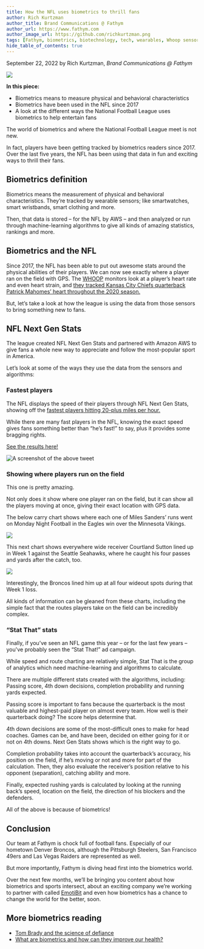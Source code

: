 ```yaml
---
title: How the NFL uses biometrics to thrill fans
author: Rich Kurtzman
author_title: Brand Communications @ Fathym
author_url: https://www.fathym.com
author_image_url: https://github.com/richkurtzman.png
tags: [Fathym, biometrics, biotechnology, tech, wearables, Whoop sensor, health, workout, data, NFL, NFL biometrics, NFL Next Gen Stats]
hide_table_of_contents: true
---
```


September 22, 2022 by Rich Kurtzman, _Brand Communications @ Fathym_

![](https://www.fathym.com/img/footballfield.png)


**In this piece:** 

- Biometrics means to measure physical and behavioral characteristics 
- Biometrics have been used in the NFL since 2017
- A look at the different ways the National Football League uses biometrics to help entertain fans


The world of biometrics and where the National Football League meet is not new.  

In fact, players have been getting tracked by biometrics readers since 2017. Over the last five years, the NFL has been using that data in fun and exciting ways to thrill their fans.  

## Biometrics definition 

Biometrics means the measurement of physical and behavioral characteristics. They’re tracked by wearable sensors; like smartwatches, smart wristbands, smart clothing and more.  

Then, that data is stored – for the NFL by AWS – and then analyzed or run through machine-learning algorithms to give all kinds of amazing statistics, rankings and more. 

## Biometrics and the NFL 

Since 2017, the NFL has been able to put out awesome stats around the physical abilities of their players. We can now see exactly where a player ran on the field with GPS. The [WHOOP](https://www.cbssports.com/nfl/news/nflpa-reaches-agreement-to-provide-players-with-biometric-monitors/) monitors look at a player’s heart rate and even heart strain, and [they tracked Kansas City Chiefs quarterback Patrick Mahomes’ heart throughout the 2020 season.](https://www.whoop.com/thelocker/patrick-mahomes-heart-rate-strain-data/)  

But, let’s take a look at how the league is using the data from those sensors to bring something new to fans. 

## NFL Next Gen Stats  

The league created NFL Next Gen Stats and partnered with Amazon AWS to give fans a whole new way to appreciate and follow the most-popular sport in America.  

Let’s look at some of the ways they use the data from the sensors and algorithms: 

### Fastest players 

The NFL displays the speed of their players through NFL Next Gen Stats, showing off the [fastest players hitting 20-plus miles per hour.](https://www.nfl.com/videos/next-gen-stats-top-5-fastest-ball-carriers-through-sunday-of-week-1) 

While there are many fast players in the NFL, knowing the exact speed gives fans something better than “he’s fast!” to say, plus it provides some bragging rights. 

[See the results here!](https://twitter.com/NextGenStats/status/1571547158922555394?s=20&t=jTKTQBtTmDedhYNvRmPSNg) 

![A screenshot of the above tweet](https://www.fathym.com/img/nextgenravens.png)

### Showing where players run on the field 

This one is pretty amazing.  

Not only does it show where one player ran on the field, but it can show all the players moving at once, giving their exact location with GPS data.  

The below carry chart shows where each one of Miles Sanders’ runs went on Monday Night Football in the Eagles win over the Minnesota Vikings.  

![](https://www.fathym.com/img/milessanderscarrychart.png)

This next chart shows everywhere wide receiver Courtland Sutton lined up in Week 1 against the Seattle Seahawks, where he caught his four passes and yards after the catch, too.  

![](https://www.fathym.com/img/courtlandsuttonroutechart.png)

Interestingly, the Broncos lined him up at all four wideout spots during that Week 1 loss.  

All kinds of information can be gleaned from these charts, including the simple fact that the routes players take on the field can be incredibly complex.  

### “Stat That” stats 

Finally, if you’ve seen an NFL game this year – or for the last few years – you've probably seen the “Stat That!” ad campaign.  

While speed and route charting are relatively simple, Stat That is the group of analytics which need machine-learning and algorithms to calculate.  

There are multiple different stats created with the algorithms, including: Passing score, 4th down decisions, completion probability and running yards expected. 

Passing score is important to fans because the quarterback is the most valuable and highest-paid player on almost every team. How well is their quarterback doing? The score helps determine that.  

4th down decisions are some of the most-difficult ones to make for head coaches. Games can be, and have been, decided on either going for it or not on 4th downs. Next Gen Stats shows which is the right way to go. 

Completion probability takes into account the quarterback’s accuracy, his position on the field, if he’s moving or not and more for part of the calculation. Then, they also evaluate the receiver’s position relative to his opponent (separation), catching ability and more.  

Finally, expected rushing yards is calculated by looking at the running back’s speed, location on the field, the direction of his blockers and the defenders.  

All of the above is because of biometrics! 

## Conclusion 

Our team at Fathym is chock full of football fans. Especially of our hometown Denver Broncos, although the Pittsburgh Steelers, San Francisco 49ers and Las Vegas Raiders are represented as well.  

But more importantly, Fathym is diving head first into the biometrics world.  

Over the next few months, we’ll be bringing you content about how biometrics and sports intersect, about an exciting company we’re working to partner with called [EmotiBit](https://www.emotibit.com/) and even how biometrics has a chance to change the world for the better, soon. 

## More biometrics reading
- [Tom Brady and the science of defiance](https://www.fathym.com/blog/articles/2022/september/2022-09-14-biometrics-tom-brady-and-NFL)
- [What are biometrics and how can they improve our health?](https://www.fathym.com/blog/articles/2022/september/2022-09-22-how-nfl-uses-biometrics)